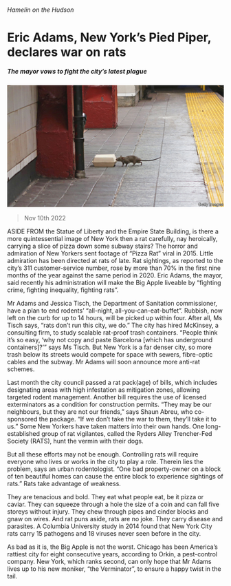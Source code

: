 ###### Hamelin on the Hudson

# Eric Adams, New York’s Pied Piper, declares war on rats 

##### The mayor vows to fight the city’s latest plague 

![image](images/20221112_USP001.jpg) 

> Nov 10th 2022 

ASIDE FROM the Statue of Liberty and the Empire State Building, is there a more quintessential image of New York then a rat carefully, nay heroically, carrying a slice of pizza down some subway stairs? The horror and admiration of New Yorkers sent footage of “Pizza Rat” viral in 2015. Little admiration has been directed at rats of late. Rat sightings, as reported to the city’s 311 customer-service number, rose by more than 70% in the first nine months of the year against the same period in 2020. Eric Adams, the mayor, said recently his administration will make the Big Apple liveable by “fighting crime, fighting inequality, fighting rats”.

Mr Adams and Jessica Tisch, the Department of Sanitation commissioner, have a plan to end rodents’ “all-night, all-you-can-eat-buffet”. Rubbish, now left on the curb for up to 14 hours, will be picked up within four. After all, Ms Tisch says, “rats don’t run this city, we do.” The city has hired McKinsey, a consulting firm, to study scalable rat-proof trash containers. “People think it’s so easy, ‘why not copy and paste Barcelona [which has underground containers]?’” says Ms Tisch. But New York is a far denser city, so more trash below its streets would compete for space with sewers, fibre-optic cables and the subway. Mr Adams will soon announce more anti-rat schemes. 

Last month the city council passed a rat pack(age) of bills, which includes designating areas with high infestation as mitigation zones, allowing targeted rodent management. Another bill requires the use of licensed exterminators as a condition for construction permits. “They may be our neighbours, but they are not our friends,” says Shaun Abreu, who co-sponsored the package. “If we don’t take the war to them, they’ll take it to us.” Some New Yorkers have taken matters into their own hands. One long-established group of rat vigilantes, called the Ryders Alley Trencher-Fed Society (RATS), hunt the vermin with their dogs.

But all these efforts may not be enough. Controlling rats will require everyone who lives or works in the city to play a role. Therein lies the problem, says an urban rodentologist. “One bad property-owner on a block of ten beautiful homes can cause the entire block to experience sightings of rats.” Rats take advantage of weakness.

They are tenacious and bold. They eat what people eat, be it pizza or caviar. They can squeeze through a hole the size of a coin and can fall five storeys without injury. They chew through pipes and cinder blocks and gnaw on wires. And rat puns aside, rats are no joke. They carry disease and parasites. A Columbia University study in 2014 found that New York City rats carry 15 pathogens and 18 viruses never seen before in the city.

As bad as it is, the Big Apple is not the worst. Chicago has been America’s rattiest city for eight consecutive years, according to Orkin, a pest-control company. New York, which ranks second, can only hope that Mr Adams lives up to his new moniker, “the Verminator”, to ensure a happy twist in the tail. 


